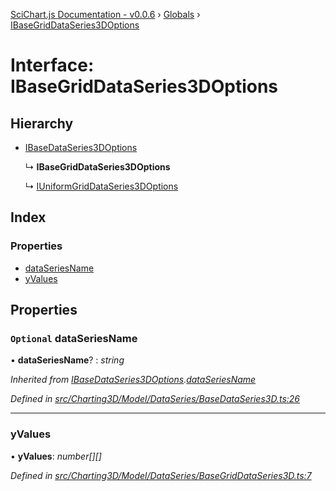 [SciChart.js Documentation - v0.0.6](../README.md) › [Globals](../globals.md) › [IBaseGridDataSeries3DOptions](ibasegriddataseries3doptions.md)

# Interface: IBaseGridDataSeries3DOptions

## Hierarchy

* [IBaseDataSeries3DOptions](ibasedataseries3doptions.md)

  ↳ **IBaseGridDataSeries3DOptions**

  ↳ [IUniformGridDataSeries3DOptions](iuniformgriddataseries3doptions.md)

## Index

### Properties

* [dataSeriesName](ibasegriddataseries3doptions.md#optional-dataseriesname)
* [yValues](ibasegriddataseries3doptions.md#yvalues)

## Properties

### `Optional` dataSeriesName

• **dataSeriesName**? : *string*

*Inherited from [IBaseDataSeries3DOptions](ibasedataseries3doptions.md).[dataSeriesName](ibasedataseries3doptions.md#optional-dataseriesname)*

*Defined in [src/Charting3D/Model/DataSeries/BaseDataSeries3D.ts:26](https://github.com/ABTSoftware/SciChart.Dev/blob/46671d21ce/Web/src/SciChart/src/Charting3D/Model/DataSeries/BaseDataSeries3D.ts#L26)*

___

###  yValues

• **yValues**: *number[][]*

*Defined in [src/Charting3D/Model/DataSeries/BaseGridDataSeries3D.ts:7](https://github.com/ABTSoftware/SciChart.Dev/blob/46671d21ce/Web/src/SciChart/src/Charting3D/Model/DataSeries/BaseGridDataSeries3D.ts#L7)*
